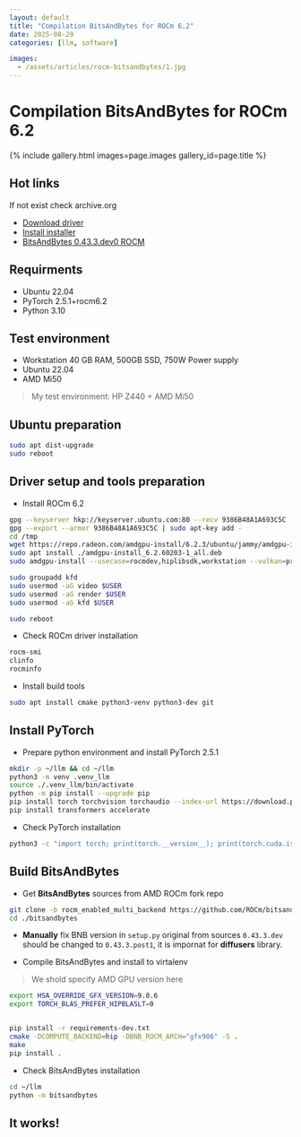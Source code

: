 ```yaml
---
layout: default
title: "Compilation BitsAndBytes for ROCm 6.2"
date: 2025-08-29
categories: [llm, software]

images:
  - /assets/articles/rocm-bitsandbytes/1.jpg
---
```


# Compilation BitsAndBytes for ROCm 6.2 

{% include gallery.html images=page.images gallery_id=page.title %}

## Hot links
If not exist check archive.org  
- [Download driver](https://www.amd.com/en/support/downloads/previous-drivers.html/accelerators/instinct/instinct-mi-series/instinct-mi50.html)
- [Install installer](https://amdgpu-install.readthedocs.io/en/latest/install-prereq.html#installing-the-installer-package)
- [BitsAndBytes 0.43.3.dev0 ROCM](https://github.com/ROCm/bitsandbytes/tree/rocm_enabled_multi_backend)

## Requirments
- Ubuntu 22.04
- PyTorch 2.5.1+rocm6.2
- Python 3.10

## Test environment 
- Workstation 40 GB RAM, 500GB SSD, 750W Power supply 
- Ubuntu 22.04 
- AMD Mi50

> My test environment: HP Z440 + AMD Mi50

## Ubuntu preparation

```bash
sudo apt dist-upgrade
sudo reboot
```

## Driver setup and tools preparation

- Install ROCm 6.2

```bash
gpg --keyserver hkp://keyserver.ubuntu.com:80 --recv 9386B48A1A693C5C
gpg --export --armor 9386B48A1A693C5C | sudo apt-key add -
cd /tmp
wget https://repo.radeon.com/amdgpu-install/6.2.3/ubuntu/jammy/amdgpu-install_6.2.60203-1_all.deb
sudo apt install ./amdgpu-install_6.2.60203-1_all.deb
sudo amdgpu-install --usecase=rocmdev,hiplibsdk,workstation --vulkan=pro --opencl=rocr

sudo groupadd kfd
sudo usermod -aG video $USER
sudo usermod -aG render $USER
sudo usermod -aG kfd $USER

sudo reboot
```
- Check ROCm driver installation

```bash
rocm-smi
clinfo
rocminfo
```
- Install build tools

```bash
sudo apt install cmake python3-venv python3-dev git
```
## Install PyTorch
- Prepare python environment and install PyTorch 2.5.1

```bash
mkdir -p ~/llm && cd ~/llm
python3 -m venv .venv_llm
source ./.venv_llm/bin/activate
python -m pip install --upgrade pip
pip install torch torchvision torchaudio --index-url https://download.pytorch.org/whl/rocm6.2
pip install transformers accelerate
```
- Check PyTorch installation

```bash
python3 -c "import torch; print(torch.__version__); print(torch.cuda.is_available()); print(torch.version.hip);print(torch.cuda.get_device_name(0));"
```

## Build BitsAndBytes

- Get **BitsAndBytes** sources from AMD ROCm fork repo

```bash
git clone -b rocm_enabled_multi_backend https://github.com/ROCm/bitsandbytes.git
cd ./bitsandbytes
```
- **Manually** fix BNB version in `setup.py` original from sources `0.43.3.dev` should be changed to `0.43.3.post1`, it is impornat for **diffusers** library.

- Compile BitsAndBytes and install to virtalenv
> We shold specify AMD GPU version here

```bash
export HSA_OVERRIDE_GFX_VERSION=9.0.6
export TORCH_BLAS_PREFER_HIPBLASLT=0 


pip install -r requirements-dev.txt
cmake -DCOMPUTE_BACKEND=hip -DBNB_ROCM_ARCH="gfx906" -S .
make
pip install .
```
- Check BitsAndBytes installation

```bash
cd ~/llm
python -m bitsandbytes
```

## It works!
